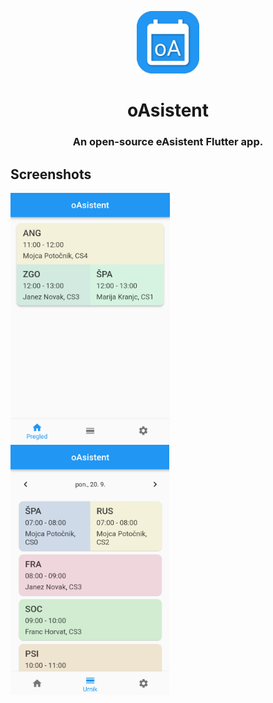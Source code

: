 <p align="center">
    <img src=assets/icon/oa_icon.png height=100>
</p>

<h1 align="center">oAsistent</h1>

<h3 align="center">An open-source eAsistent Flutter app.</h3>

## Screenshots

<img src="docs/assets/overview.png" height=400>
<img src="docs/assets/timetable.png" height=400>
